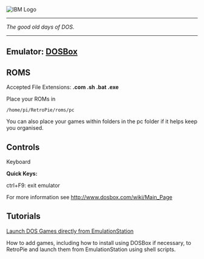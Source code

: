![IBM Logo](http://upload.wikimedia.org/wikipedia/commons/thumb/5/51/IBM_logo.svg/320px-IBM_logo.svg.png)
***
_The good old days of DOS._
***
## Emulator: [DOSBox](http://www.dosbox.com/)

## ROMS
Accepted File Extensions: **.com .sh .bat .exe**

Place your ROMs in 
```
/home/pi/RetroPie/roms/pc
```
You can also place your games within folders in the pc folder if it helps keep you organised.

## Controls

Keyboard

**Quick Keys:**

ctrl+F9: exit emulator

For more information see http://www.dosbox.com/wiki/Main_Page

## Tutorials

[Launch DOS Games directly from EmulationStation](http://dosonthepi.blogspot.co.uk/2015/01/run-dos-games-in-retropie_15.html#add-dosgames)

How to add games, including how to install using DOSBox if necessary, to RetroPie and launch them from EmulationStation using shell scripts.